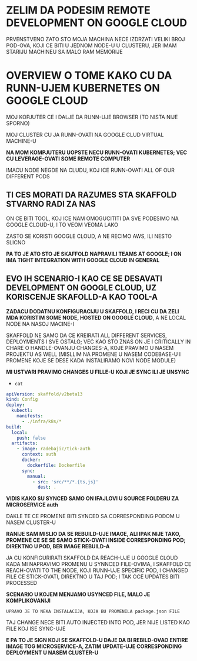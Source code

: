 # ZELIM DA PODESIM REMOTE DEVELOPMENT ON GOOGLE CLOUD

PRVENSTVENO ZATO STO MOJA MACHINA NECE IZDRZATI VELIKI BROJ POD-OVA, KOJI CE BITI U JEDNOM NODE-U U CLUSTERU, JER IMAM STARIJU MACHINEU SA MALO RAM MEMORIJE

# OVERVIEW O TOME KAKO CU DA RUNN-UJEM KUBERNETES ON GOOGLE CLOUD

MOJ KOPJUTER CE I DALJE DA RUNN-UJE BROWSER (TO NISTA NIJE SPORNO)

MOJ CLUSTER CU JA RUNN-OVATI NA GOOGLE CLUD VIRTUAL MACHINE-U

**NA MOM KOMPJUTERU UOPSTE NECU RUNN-OVATI KUBERNETES; VEC CU LEVERAGE-OVATI SOME REMOTE COMPUTER**

IMACU NODE NEGDE NA CLUDU, KOJ ICE RUNN-OVATI ALL OF OUR DIFFERENT PODS

## TI CES MORATI DA RAZUMES STA SKAFFOLD STVARNO RADI ZA NAS

ON CE BITI TOOL, KOJ ICE NAM OMOGUCITITI DA SVE PODESIMO NA GOOGLE CLOUD-U, I TO VEOM VEOMA LAKO

ZASTO SE KORISTI GOOGLE CLOUD, A NE RECIMO AWS, ILI NESTO SLICNO

**PA TO JE ATO STO JE SKAFFOLD NAPRAVILI TEAMS AT GOOGLE; I ON IMA TIGHT INTEGRATION WITH GOOGLE CLOUD IN GENERAL**

## EVO IH SCENARIO-I KAO CE SE DESAVATI DEVELOPMENT ON GOOGLE CLOUD, UZ KORISCENJE SKAFOLLD-A KAO TOOL-A

**ZADACU DODATNU KONFIGURACIJU U SKAFFOLD, I RECI CU DA ZELI MDA KORISTIM SOME NODE, HOSTED ON GOOGLE CLOUD**, A NE LOCAL NODE NA NASOJ MACINE-I

SKAFFOLD NE SAMO DA CE KREIRATI ALL DIFFERENT SERVICES, DEPLOYMENTS I SVE OSTALO; VEC KAO STO ZNAS ON JE I CRITICALLY IN CHARE O HANDLE-OVANJU CHANGES-A, KOJE PRAVIMO U NASEM PROJEKTU AS WELL (MISLLIM NA PROMENE U NASEM CODEBASE-U I PROMENE KOJE SE DESE KADA INSTALIRAMO NOVI NODE MODULE)

**MI USTVARI PRAVIMO CHANGES U FILLE-U KOJI JE SYNC ILI JE UNSYNC**

- `cat `

```yaml
apiVersion: skaffold/v2beta13
kind: Config
deploy:
  kubectl:
    manifests:
      - ./infra/k8s/*
build:
  local:
    push: false
  artifacts:
    - image: radebajic/tick-auth
      context: auth
      docker:
        dockerfile: Dockerfile
      sync:
        manual:
          - src: 'src/**/*.{ts,js}'
            dest: .
```

**VIDIS KAKO SU SYNCED SAMO ON IFAJLOVI U SOURCE FOLDERU ZA MICROSERVICE auth**

DAKLE TE CE PROMENE BITI SYNCED SA CORRESPONDING PODOM U NASEM CLUSTER-U

**RANIJE SAM MISLIO DA SE REBUILD-UJE IMAGE, ALI IPAK NIJE TAKO, PROMENE CE SE SE SAMO STICK-OVATI INSIDE CORRESPONDING POD; DIREKTNO U POD, BER IMAGE REBUILD-A**

JA CU KONFIGURIRATI SKAFFOLD DA REACH-UJE U GOOGLE CLOUD KADA MI NAPRAVIMO PROMENU U SYNNCED FILE-OVIMA, I SKAFFOLD CE REACH-OVATI TO THE NODE, KOJI RUNN-UJE SPECIFIC POD, I CHANGED FILE CE STICK-OVATI, DIREKTNO U TAJ POD; I TAK OCE UPDATES BITI PROCESSED

**SCENARIO U KOJEM MENJAMO USYNCED FILE, MALO JE KOMPLIKOVANIJI**

`UPRAVO JE TO NEKA INSTALACIJA, KOJA BU PROMENILA package.json FILE`

TAJ CHANGE NECE BITI AUTO INJECTED INTO POD, JER NIJE LISTED KAO FILE KOJ ISE SYNC-UJE

**E PA TO JE SIGN KOJI SE SKAFFOLD-U DAJE DA BI REBILD-OVAO ENTIRE IMAGE TOG MICROSERVICE-A, ZATIM UPDATE-UJE CORRESPONDING DEPLOYMENT U NASEM CLUSTER-U**
